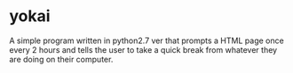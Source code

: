 # yokai
A simple program written in python2.7 ver that prompts a HTML page once every 2 hours and tells the user to take a quick break from whatever they are doing on their computer.
